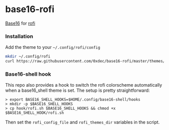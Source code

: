 base16-rofi
===========

[Base16](https://github.com/chriskempson/base16) for [rofi](https://github.com/DaveDavenport/rofi)

### Installation
Add the theme to your `~/.config/rofi/config`
```sh
mkdir ~/.config/rofi
curl https://raw.githubusercontent.com/0xdec/base16-rofi/master/themes/base16-default-dark.config >> ~/.config/rofi/config
```

### Base16-shell hook

This repo also provides a hook to switch the rofi colorscheme automatically when a base16_shell theme is set. The setup is pretty straightforward:

```
> export BASE16_SHELL_HOOKS=$HOME/.config/base16-shell/hooks
> mkdir -p $BASE16_SHELL_HOOKS
> cp hook/rofi.sh $BASE16_SHELL_HOOKS && chmod +x $BASE16_SHELL_HOOK/rofi.sh
```

Then set the `rofi_config_file` and `rofi_themes_dir` variables in the script.


